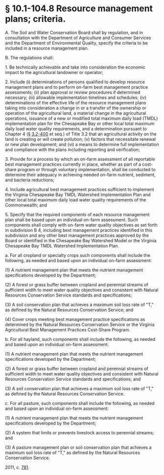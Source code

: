 # § 10.1-104.8 Resource management plans; criteria.

<p>A. The Soil and Water Conservation Board shall by regulation, and in consultation with the Department of Agriculture and Consumer Services and the Department of Environmental Quality, specify the criteria to be included in a resource management plan.</p><p>B. The regulations shall:</p><p>1. Be technically achievable and take into consideration the economic impact to the agricultural landowner or operator;</p><p>2. Include (i) determinations of persons qualified to develop resource management plans and to perform on-farm best management practice assessments; (ii) plan approval or review procedures if determined necessary; (iii) allowable implementation timelines and schedules; (iv) determinations of the effective life of the resource management plans taking into consideration a change in or a transfer of the ownership or operation of the agricultural land, a material change in the agricultural operations, issuance of a new or modified total maximum daily load (TMDL) implementation plan for the Chesapeake Bay or other local total maximum daily load water quality requirements, and a determination pursuant to Chapter 4 (§ <a href='http://law.lis.virginia.gov/vacode/3.2-400/'>3.2-400</a> et seq.) of Title 3.2 that an agricultural activity on the land is creating or will create pollution; (v) factors that necessitate renewal or new plan development; and (vi) a means to determine full implementation and compliance with the plans including reporting and verification;</p><p>3. Provide for a process by which an on-farm assessment of all reportable best management practices currently in place, whether as part of a cost-share program or through voluntary implementation, shall be conducted to determine their adequacy in achieving needed on-farm nutrient, sediment, and bacteria reductions;</p><p>4. Include agricultural best management practices sufficient to implement the Virginia Chesapeake Bay TMDL Watershed Implementation Plan and other local total maximum daily load water quality requirements of the Commonwealth; and</p><p>5. Specify that the required components of each resource management plan shall be based upon an individual on-farm assessment. Such components shall comply with on-farm water quality objectives as set forth in subdivision B 4, including best management practices identified in this subdivision and any other best management practices approved by the Board or identified in the Chesapeake Bay Watershed Model or the Virginia Chesapeake Bay TMDL Watershed Implementation Plan.</p><p>a. For all cropland or specialty crops such components shall include the following, as needed and based upon an individual on-farm assessment:</p><p>(1) A nutrient management plan that meets the nutrient management specifications developed by the Department;</p><p>(2) A forest or grass buffer between cropland and perennial streams of sufficient width to meet water quality objectives and consistent with Natural Resources Conservation Service standards and specifications;</p><p>(3) A soil conservation plan that achieves a maximum soil loss rate of "T," as defined by the Natural Resources Conservation Service; and</p><p>(4) Cover crops meeting best management practice specifications as determined by the Natural Resources Conservation Service or the Virginia Agricultural Best Management Practices Cost-Share Program.</p><p>b. For all hayland, such components shall include the following, as needed and based upon an individual on-farm assessment:</p><p>(1) A nutrient management plan that meets the nutrient management specifications developed by the Department;</p><p>(2) A forest or grass buffer between cropland and perennial streams of sufficient width to meet water quality objectives and consistent with Natural Resources Conservation Service standards and specifications; and</p><p>(3) A soil conservation plan that achieves a maximum soil loss rate of "T," as defined by the Natural Resources Conservation Service.</p><p>c. For all pasture, such components shall include the following, as needed and based upon an individual on-farm assessment:</p><p>(1) A nutrient management plan that meets the nutrient management specifications developed by the Department;</p><p>(2) A system that limits or prevents livestock access to perennial streams; and</p><p>(3) A pasture management plan or soil conservation plan that achieves a maximum soil loss rate of "T," as defined by the Natural Resources Conservation Service.</p><p>2011, c. <a href='http://lis.virginia.gov/cgi-bin/legp604.exe?111+ful+CHAP0781'>781</a>.</p>